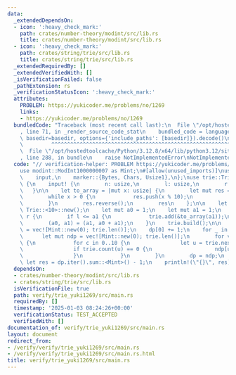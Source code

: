 ```yaml
---
data:
  _extendedDependsOn:
  - icon: ':heavy_check_mark:'
    path: crates/number-theory/modint/src/lib.rs
    title: crates/number-theory/modint/src/lib.rs
  - icon: ':heavy_check_mark:'
    path: crates/string/trie/src/lib.rs
    title: crates/string/trie/src/lib.rs
  _extendedRequiredBy: []
  _extendedVerifiedWith: []
  _isVerificationFailed: false
  _pathExtension: rs
  _verificationStatusIcon: ':heavy_check_mark:'
  attributes:
    PROBLEM: https://yukicoder.me/problems/no/1269
    links:
    - https://yukicoder.me/problems/no/1269
  bundledCode: "Traceback (most recent call last):\n  File \"/opt/hostedtoolcache/Python/3.12.8/x64/lib/python3.12/site-packages/onlinejudge_verify/documentation/build.py\"\
    , line 71, in _render_source_code_stat\n    bundled_code = language.bundle(stat.path,\
    \ basedir=basedir, options={'include_paths': [basedir]}).decode()\n          \
    \         ^^^^^^^^^^^^^^^^^^^^^^^^^^^^^^^^^^^^^^^^^^^^^^^^^^^^^^^^^^^^^^^^^^^^^^^^^^^^^^^^^\n\
    \  File \"/opt/hostedtoolcache/Python/3.12.8/x64/lib/python3.12/site-packages/onlinejudge_verify/languages/rust.py\"\
    , line 288, in bundle\n    raise NotImplementedError\nNotImplementedError\n"
  code: "// verification-helper: PROBLEM https://yukicoder.me/problems/no/1269\n\n\
    use modint::ModInt1000000007 as Mint;\n#[allow(unused_imports)]\nuse proconio::{\n\
    \    input,\n    marker::{Bytes, Chars, Usize1},\n};\nuse trie::Trie;\n\nfn main()\
    \ {\n    input! {\n        n: usize,\n        l: usize,\n        r: usize,\n \
    \   }\n\n    let to_array = |mut x: usize| {\n        let mut res = vec![];\n\
    \        while x > 0 {\n            res.push(x % 10);\n            x /= 10;\n\
    \        }\n        res.reverse();\n        res\n    };\n\n    let mut trie =\
    \ Trie::<10>::new();\n    let mut a0 = 1;\n    let mut a1 = 1;\n    while a1 <=\
    \ r {\n        if l <= a1 {\n            trie.add(&to_array(a1));\n        }\n\
    \        (a0, a1) = (a1, a0 + a1);\n    }\n    trie.build();\n\n    let mut dp\
    \ = vec![Mint::new(0); trie.len()];\n    dp[0] += 1;\n    for _ in 0..n {\n  \
    \      let mut ndp = vec![Mint::new(0); trie.len()];\n        for v in 0..trie.len()\
    \ {\n            for c in 0..10 {\n                let u = trie.next(v, c);\n\
    \                if trie.count(u) == 0 {\n                    ndp[u] += dp[v];\n\
    \                }\n            }\n        }\n        dp = ndp;\n    }\n\n   \
    \ let res = dp.iter().sum::<Mint>() - 1;\n    println!(\"{}\", res);\n}\n"
  dependsOn:
  - crates/number-theory/modint/src/lib.rs
  - crates/string/trie/src/lib.rs
  isVerificationFile: true
  path: verify/trie_yuki1269/src/main.rs
  requiredBy: []
  timestamp: '2025-01-03 08:24:26+00:00'
  verificationStatus: TEST_ACCEPTED
  verifiedWith: []
documentation_of: verify/trie_yuki1269/src/main.rs
layout: document
redirect_from:
- /verify/verify/trie_yuki1269/src/main.rs
- /verify/verify/trie_yuki1269/src/main.rs.html
title: verify/trie_yuki1269/src/main.rs
---
```


